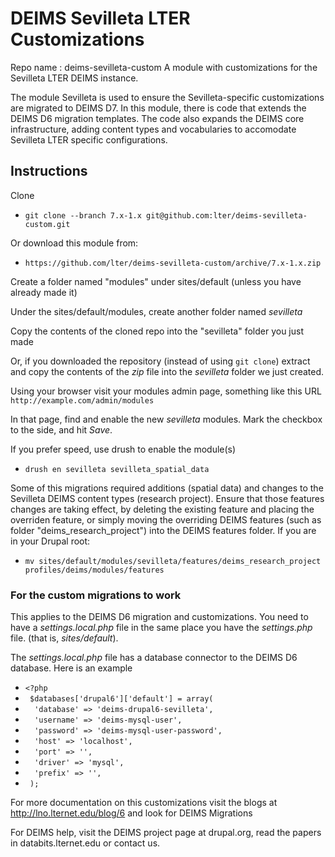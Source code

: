 # DEIMS Sevilleta LTER Customizations #

Repo name : deims-sevilleta-custom
A module with customizations for the Sevilleta LTER DEIMS instance.

The module Sevilleta is used to ensure the Sevilleta-specific customizations are
migrated to DEIMS D7.  In this module, there is code that extends the DEIMS D6 
migration templates. The code also expands the DEIMS core infrastructure, adding
content types and vocabularies to accomodate Sevilleta LTER specific configurations.

## Instructions ##

Clone 
* `git clone --branch 7.x-1.x git@github.com:lter/deims-sevilleta-custom.git` 

Or download this module from: 

* `https://github.com/lter/deims-sevilleta-custom/archive/7.x-1.x.zip`

Create a folder named "modules" under sites/default (unless you have already made it)

Under the sites/default/modules, create another folder named _sevilleta_ 

Copy the contents of the cloned repo into the "sevilleta" folder you just made

Or, if you downloaded the repository (instead of using `git clone`) extract and copy the 
contents of the _zip_ file into the _sevilleta_ folder we just created.

Using your browser visit your modules admin page, something like this URL 
`http://example.com/admin/modules`

In that page, find and enable the new _sevilleta_ modules. Mark the checkbox to 
the side, and hit _Save_. 

If you prefer speed, use drush to enable the module(s)
* `drush en sevilleta sevilleta_spatial_data`

Some of this migrations required additions (spatial data) and changes to the Sevilleta 
DEIMS content types (research project). Ensure that those features changes are taking 
effect, by deleting the existing feature and placing the overriden feature, or simply 
moving the overriding DEIMS features (such as folder "deims_research_project") 
into the DEIMS features folder. If you are in your Drupal root:

* `mv sites/default/modules/sevilleta/features/deims_research_project profiles/deims/modules/features`


###  For the custom migrations to work ###
This applies to the DEIMS D6 migration and customizations. You need 
to have a _settings.local.php_ file in the same place you have the _settings.php_ file.
(that is, _sites/default_).

The _settings.local.php_ file has a database connector to the DEIMS D6 database. Here is
an example

* `<?php `
* ` $databases['drupal6']['default'] = array(`
* `  'database' => 'deims-drupal6-sevilleta',`
* `  'username' => 'deims-mysql-user',`
* `  'password' => 'deims-mysql-user-password',`
* `  'host' => 'localhost',`
* `  'port' => '',`
* `  'driver' => 'mysql',`
* `  'prefix' => '',`
* ` );`


For more documentation on this customizations visit the blogs at http://lno.lternet.edu/blog/6 
and look for DEIMS Migrations

For DEIMS help, visit the DEIMS project page at drupal.org, read the papers in databits.lternet.edu
or contact us.
